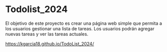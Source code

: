 # Todolist_2024

El objetivo de este proyecto es crear una página web simple que permita a los usuarios gestionar una lista de tareas. Los usuarios podrán agregar nuevas tareas y ver las tareas actuales.

https://kgarcia18.github.io/TodoList_2024/

